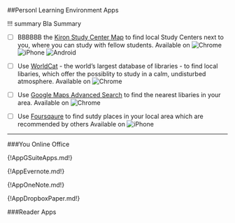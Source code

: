 ##Personl Learning Environment Apps 

!!! summary
	Bla Summary
		
* [ ] BBBBBB the [Kiron Study Center Map](#XX) to find local Study Centers next to you, where you can study with fellow students.
Available on ![Chrome](/Icons/Chrome.png) ![iPhone](/Icons/iPhone.png) ![Android](/Icons/Android.png)
* [ ] Use [WorldCat](#xxx) - the world’s largest database of libraries - to find local libaries, which offer the possiblity to study in a calm, undisturbed atmosphere.
Available on ![Chrome](/Icons/Chrome.png)
* [ ] Use [Google Maps Advanced Search](#xxx) to find the nearest libaries in your area. 
Available on ![Chrome](/Icons/Chrome.png)
* [ ] Use [Foursqaure](#xx) to find sutdy places in your local area which are recommended by others Available on ![iPhone](/Icons/iPhone.png)


****

###You Online Office 

{!AppGSuiteApps.md!}

{!AppEvernote.md!}

{!AppOneNote.md!}

{!AppDropboxPaper.md!}


###Reader Apps


